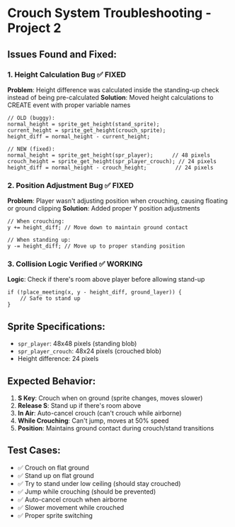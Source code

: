 # Crouch System Troubleshooting - Project 2

## Issues Found and Fixed:

### 1. **Height Calculation Bug** ✅ FIXED
**Problem**: Height difference was calculated inside the standing-up check instead of being pre-calculated
**Solution**: Moved height calculations to CREATE event with proper variable names

```gml
// OLD (buggy):
normal_height = sprite_get_height(stand_sprite);
current_height = sprite_get_height(crouch_sprite);
height_diff = normal_height - current_height;

// NEW (fixed):
normal_height = sprite_get_height(spr_player);      // 48 pixels
crouch_height = sprite_get_height(spr_player_crouch); // 24 pixels  
height_diff = normal_height - crouch_height;         // 24 pixels
```

### 2. **Position Adjustment Bug** ✅ FIXED
**Problem**: Player wasn't adjusting position when crouching, causing floating or ground clipping
**Solution**: Added proper Y position adjustments

```gml
// When crouching:
y += height_diff; // Move down to maintain ground contact

// When standing up:
y -= height_diff; // Move up to proper standing position
```

### 3. **Collision Logic Verified** ✅ WORKING
**Logic**: Check if there's room above player before allowing stand-up
```gml
if (!place_meeting(x, y - height_diff, ground_layer)) {
    // Safe to stand up
}
```

## Sprite Specifications:
- `spr_player`: 48x48 pixels (standing blob)
- `spr_player_crouch`: 48x24 pixels (crouched blob)
- Height difference: 24 pixels

## Expected Behavior:
1. **S Key**: Crouch when on ground (sprite changes, moves slower)
2. **Release S**: Stand up if there's room above
3. **In Air**: Auto-cancel crouch (can't crouch while airborne)
4. **While Crouching**: Can't jump, moves at 50% speed
5. **Position**: Maintains ground contact during crouch/stand transitions

## Test Cases:
- ✅ Crouch on flat ground
- ✅ Stand up on flat ground  
- ✅ Try to stand under low ceiling (should stay crouched)
- ✅ Jump while crouching (should be prevented)
- ✅ Auto-cancel crouch when airborne
- ✅ Slower movement while crouched
- ✅ Proper sprite switching
